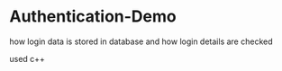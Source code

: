 # Authentication-Demo
how login data is stored in database and how login details are checked

used c++
